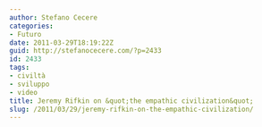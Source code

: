 ```yaml
---
author: Stefano Cecere
categories:
- Futuro
date: 2011-03-29T18:19:22Z
guid: http://stefanocecere.com/?p=2433
id: 2433
tags:
- civiltà
- sviluppo
- video
title: Jeremy Rifkin on &quot;the empathic civilization&quot;
slug: /2011/03/29/jeremy-rifkin-on-the-empathic-civilization/
---
```


